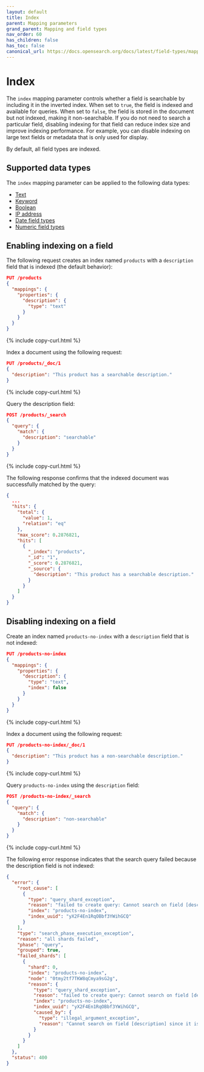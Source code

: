 ```yaml
---
layout: default
title: Index
parent: Mapping parameters
grand_parent: Mapping and field types
nav_order: 60
has_children: false
has_toc: false
canonical_url: https://docs.opensearch.org/docs/latest/field-types/mapping-parameters/index-parameter/
---
```


# Index

The `index` mapping parameter controls whether a field is searchable by including it in the inverted index. When set to `true`, the field is indexed and available for queries. When set to `false`, the field is stored in the document but not indexed, making it non-searchable. If you do not need to search a particular field, disabling indexing for that field can reduce index size and improve indexing performance. For example, you can disable indexing on large text fields or metadata that is only used for display.

By default, all field types are indexed.

## Supported data types

The `index` mapping parameter can be applied to the following data types:

- [Text]({{site.url}}{{site.baseurl}}/field-types/supported-field-types/text/)
- [Keyword]({{site.url}}{{site.baseurl}}/field-types/supported-field-types/keyword/)
- [Boolean]({{site.url}}{{site.baseurl}}/field-types/supported-field-types/boolean/)
- [IP address]({{site.url}}{{site.baseurl}}/field-types/supported-field-types/ip/)
- [Date field types]({{site.url}}{{site.baseurl}}/field-types/supported-field-types/dates/)
- [Numeric field types]({{site.url}}{{site.baseurl}}/field-types/supported-field-types/numeric/)

## Enabling indexing on a field

The following request creates an index named `products` with a `description` field that is indexed (the default behavior):

```json
PUT /products
{
  "mappings": {
    "properties": {
      "description": {
        "type": "text"
      }
    }
  }
}
```
{% include copy-curl.html %}

Index a document using the following request:

```json
PUT /products/_doc/1
{
  "description": "This product has a searchable description."
}
```
{% include copy-curl.html %}

Query the description field:

```json
POST /products/_search
{
  "query": {
    "match": {
      "description": "searchable"
    }
  }
}
```
{% include copy-curl.html %}

The following response confirms that the indexed document was successfully matched by the query:

```json
{
  ...
  "hits": {
    "total": {
      "value": 1,
      "relation": "eq"
    },
    "max_score": 0.2876821,
    "hits": [
      {
        "_index": "products",
        "_id": "1",
        "_score": 0.2876821,
        "_source": {
          "description": "This product has a searchable description."
        }
      }
    ]
  }
}
```

## Disabling indexing on a field

Create an index named `products-no-index` with a `description` field that is not indexed:

```json
PUT /products-no-index
{
  "mappings": {
    "properties": {
      "description": {
        "type": "text",
        "index": false
      }
    }
  }
}
```
{% include copy-curl.html %}

Index a document using the following request:

```json
PUT /products-no-index/_doc/1
{
  "description": "This product has a non-searchable description."
}
```
{% include copy-curl.html %}

Query `products-no-index` using the `description` field:

```json
POST /products-no-index/_search
{
  "query": {
    "match": {
      "description": "non-searchable"
    }
  }
}
```
{% include copy-curl.html %}

The following error response indicates that the search query failed because the description field is not indexed:

```json
{
  "error": {
    "root_cause": [
      {
        "type": "query_shard_exception",
        "reason": "failed to create query: Cannot search on field [description] since it is not indexed.",
        "index": "products-no-index",
        "index_uuid": "yX2F4En1RqOBbf3YWihGCQ"
      }
    ],
    "type": "search_phase_execution_exception",
    "reason": "all shards failed",
    "phase": "query",
    "grouped": true,
    "failed_shards": [
      {
        "shard": 0,
        "index": "products-no-index",
        "node": "0tmy2tf7TKW8qCmya9sG2g",
        "reason": {
          "type": "query_shard_exception",
          "reason": "failed to create query: Cannot search on field [description] since it is not indexed.",
          "index": "products-no-index",
          "index_uuid": "yX2F4En1RqOBbf3YWihGCQ",
          "caused_by": {
            "type": "illegal_argument_exception",
            "reason": "Cannot search on field [description] since it is not indexed."
          }
        }
      }
    ]
  },
  "status": 400
}
```
